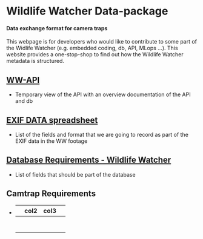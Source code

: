 # Wildlife Watcher Data-package

#### Data exchange format for camera traps

This webpage is for developers who would like to contribute to some part of the Widlife Watcher (e.g. embedded coding, db, API, MLops ...). This website provides a one-stop-shop to find out how the Wildlife Watcher metadata is structured.

## [WW-API](http://wwapi.wildlife.ai:8080/ui/#/)

- Temporary view of the API with an overview documentation of the API and db

## [EXIF DATA spreadsheet](https://docs.google.com/spreadsheets/d/1kGL2inWR9f0I78438fy4b-psEN9LCMRGZNQfw2NXdDY/edit?usp=sharing)

- List of the fields and format that we are going to record as part of the EXIF data in the WW footage

## [Database Requirements - Wildlife Watcher](https://docs.google.com/document/d/1-33JqtvuZM_Y-Fw6aoeMecQY3nqbgIXvqiRIOMcK5dY/edit?usp=sharing)

- List of fields that should be part of the database

## Camtrap Requirements

- |     | col2 | col3 |     |
  | --- | ---- | ---- | --- |
  |     |      |      |     |
  |     |      |      |     |
  |     |      |      |     |
  |     |      |      |     |
  |     |      |      |     |
  |     |      |      |     |
  |     |      |      |     |

